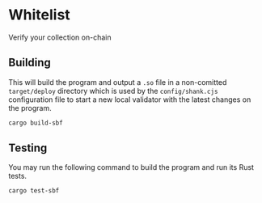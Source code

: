 # Whitelist

Verify your collection on-chain

## Building

This will build the program and output a `.so` file in a non-comitted `target/deploy` directory which is used by the `config/shank.cjs` configuration file to start a new local validator with the latest changes on the program.

```sh
cargo build-sbf
```

## Testing

You may run the following command to build the program and run its Rust tests.

```sh
cargo test-sbf
```

